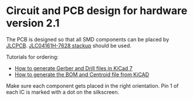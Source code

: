 # Circuit and PCB design for hardware version 2.1

The PCB is designed so that all SMD components can be placed by
[JLCPCB](https://jlcpcb.com/).
[JLC04161H-7628 stackup](https://jlcpcb.com/impedance)
should be used.

Tutorials for ordering:
* [How to generate Gerber and Drill files in KiCad 7](https://jlcpcb.com/help/article/362-how-to-generate-gerber-and-drill-files-in-kicad-7)
* [How to generate the BOM and Centroid file from KiCAD](https://jlcpcb.com/help/article/81-How-to-generate-the-BOM-and-Centroid-file-from-KiCAD)

Make sure each component gets placed in the right orientation.
Pin 1 of each IC is marked with a dot on the silkscreen.

